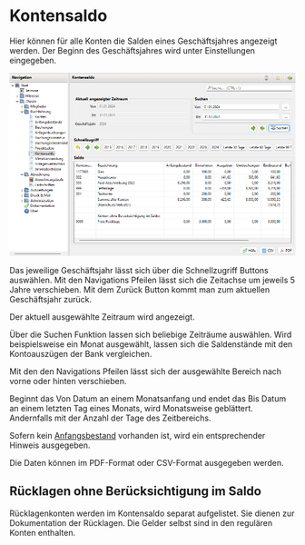 # Kontensaldo

Hier können für alle Konten die Salden eines Geschäftsjahres angezeigt werden. Der Beginn des Geschäftsjahres wird unter Einstellungen eingegeben.

![](../../../v3.0.x/buchf/img/KontenSaldoView.png)

Das jeweilige Geschäftsjahr lässt sich über die Schnellzugriff Buttons auswählen. Mit den Navigations Pfeilen lässt sich die Zeitachse um jeweils 5 Jahre verschieben. Mit dem Zurück Button kommt man zum aktuellen Geschäftsjahr zurück.

Der aktuell ausgewählte Zeitraum wird angezeigt.

Über die Suchen Funktion lassen sich beliebige Zeiträume auswählen. Wird beispielsweise ein Monat ausgewählt, lassen sich die Saldenstände mit den Kontoauszügen der Bank vergleichen.

Mit den den Navigations Pfeilen lässt sich der ausgewählte Bereich nach vorne oder hinten verschieben.

Beginnt das Von Datum an einem Monatsanfang und endet das Bis Datum an einem letzten Tag eines Monats, wird Monatsweise geblättert. Andernfalls mit der Anzahl der Tage des Zeitbereichs.

Sofern kein [Anfangsbestand](../../../allgemeine-funktionen/buchf/anfangsbestand.md) vorhanden ist, wird ein entsprechender Hinweis ausgegeben.

Die Daten können im PDF-Format oder CSV-Format ausgegeben werden.

## Rücklagen ohne Berücksichtigung im Saldo

Rücklagenkonten werden im Kontensaldo separat aufgelistet. Sie dienen zur Dokumentation der Rücklagen. Die Gelder selbst sind in den regulären Konten enthalten.
